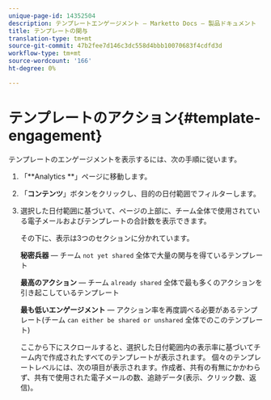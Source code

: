 ```yaml
---
unique-page-id: 14352504
description: テンプレートエンゲージメント — Marketto Docs — 製品ドキュメント
title: テンプレートの関与
translation-type: tm+mt
source-git-commit: 47b2fee7d146c3dc558d4bbb10070683f4cdfd3d
workflow-type: tm+mt
source-wordcount: '166'
ht-degree: 0%

---
```



# テンプレートのアクション{#template-engagement}

テンプレートのエンゲージメントを表示するには、次の手順に従います。

1. 「**Analytics **」ページに移動します。
1. 「**コンテンツ**」ボタンをクリックし、目的の日付範囲でフィルターします。
1. 選択した日付範囲に基づいて、ページの上部に、チーム全体で使用されている電子メールおよびテンプレートの合計数を表示できます。

   その下に、表示は3つのセクションに分かれています。

   **秘密兵器**  — チーム `not yet shared` 全体で大量の関与を得ているテンプレート

   **最高のアクション**  — チーム `already shared` 全体で最も多くのアクションを引き起こしているテンプレート

   **最も低いエンゲージメント**  — アクション率を再度調べる必要があるテンプレート(チーム `can either be shared or unshared` 全体でのこのテンプレート)

   ここから下にスクロールすると、選択した日付範囲内の表示率に基づいてチーム内で作成されたすべてのテンプレートが表示されます。 個々のテンプレートレベルには、次の項目が表示されます。作成者、共有の有無にかかわらず、共有で使用された電子メールの数、追跡データ(表示、クリック数、返信)。

